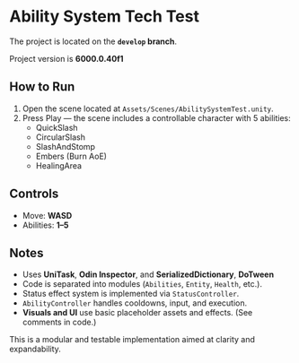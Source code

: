 # Ability System Tech Test

The project is located on the **`develop` branch**.

Project version is **6000.0.40f1**

## How to Run
1. Open the scene located at `Assets/Scenes/AbilitySystemTest.unity`.
2. Press Play — the scene includes a controllable character with 5 abilities:
   - QuickSlash
   - CircularSlash
   - SlashAndStomp
   - Embers (Burn AoE)
   - HealingArea

## Controls
- Move: **WASD**
- Abilities: **1–5**

## Notes
- Uses **UniTask**, **Odin Inspector**, and **SerializedDictionary**, **DoTween**
- Code is separated into modules (`Abilities`, `Entity`, `Health`, etc.).
- Status effect system is implemented via `StatusController`.
- `AbilityController` handles cooldowns, input, and execution.
- **Visuals and UI** use basic placeholder assets and effects. (See comments in code.)

This is a modular and testable implementation aimed at clarity and expandability.
